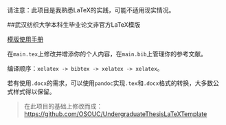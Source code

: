 请注意：此项目是我熟悉LaTeX的实践，可能不适用现实情况。

##武汉纺织大学本科生毕业论文非官方LaTeX模版

[模版使用手册](https://github.com/OSOUC/UndergraduateThesisLaTeXTemplate/blob/master/manual.pdf) 

在`main.tex`上修改并增添你的个人内容，在`main.bib`上管理你的参考文献。 

编译顺序：`xelatex -> bibtex -> xelatex -> xelatex`。

若有使用`.docx`的需求，可以使用`pandoc`实现`.tex`和`.docx`格式的转换，大多数公式样式得以保留。

> 在此项目的基础上修改而成：https://github.com/OSOUC/UndergraduateThesisLaTeXTemplate